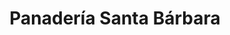 ---
title: "Panadería Santa Bárbara"
url: /santa-barbara/panaderia-santa-barbara/
shop: panadería
---